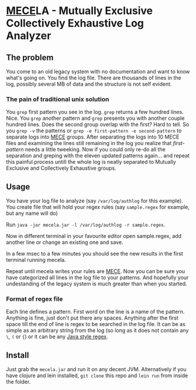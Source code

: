 # [MECE](https://en.wikipedia.org/wiki/MECE_principle)LA - Mutually Exclusive Collectively Exhaustive Log Analyzer

## The problem

You come to an old legacy system with no documentation and want to know what's
going on. You find the log file. There are thousands of lines in the log, possibly
several MB of data and the structure is not self evident.

### The pain of traditional unix solution

You `grep` first pattern you see in the log. `grep` returns a few hundred lines.
Nice. You `grep` another pattern and `grep` presents you with another couple
hundred lines. Does the second group overlap with the first? Hard to tell. So
you `grep -v` the patterns or `grep -e first-pattern -e second-pattern` to
separate logs into [MECE](https://en.wikipedia.org/wiki/MECE_principle) groups. After separating the logs into 10 MECE files
and examining the lines still remaining in the log you realize that *first-pattern* needs a little
tweeking. Now if you could only re-do all the separation and greping with the
eleven updated patterns again... and repeat this painful process untill the whole log
is neatly separated to Mutually Exclusive and Collectively Exhaustive groups.


## Usage

You have your log file to analyze (say `/var/log/authlog` for this example).
You create file that will hold your regex rules (say `sample.regex` for
example, but any name will do)

Run `java -jar mecela.jar -l /var/log/authlog -r sample.regex`.

Now in different terminal in your favourite editor open sample.regex, add another line or change an
existing one and save.

In a few msec to a few minutes you should see the new results in the first
terminal running mecela.

Repeat until mecela writes your rules are
[MECE](https://en.wikipedia.org/wiki/MECE_principle). Now you can be sure you have
categorized all lines in the log file to your patterns. And hopefully your
undestanding of the legacy system is much greater than when you started.

### Format of regex file

Each line defines a pattern.
First word on the line is a name of the pattern. Anything is fine, just don't
put there any spaces.
Anything after the first space till the end of line is regex to be searched in
the log file. It can be as simple as an arbitrary string from the log (so long
as it does  not contain any `\`, `(` or `{`) or it can be any
[Java style regex](https://docs.oracle.com/javase/10/docs/api/java/util/regex/Pattern.html).


## Install

Just grab the `mecela.jar` and run it on any decent JVM.
Alternatively if you have clojure and lein installed, `git clone` this repo and `lein
run` from inside the folder.
